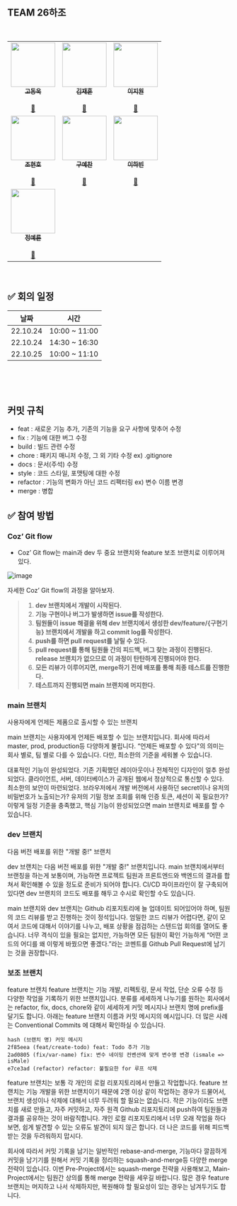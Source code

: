 ## TEAM 26하조

<br />
<!-- ALL-CONTRIBUTORS-LIST:START - Do not remove or modify this section -->
<!-- prettier-ignore-start -->
<!-- markdownlint-disable -->
<table>
  <tbody>
    <tr>
      <td align="center"><a href="https://github.com/nada1221"><img src="https://avatars.githubusercontent.com/u/104189107?v=4" width="100px;" alt=""/><br /><sub><b>고동욱</b></sub><br /></a><br /><a href="https://github.com/codestates-seb/seb40_pre_026/commits?author=nada1221" title="Documentation">📖</a></td>
      <td align="center"><a href="https://github.com/Jaihun-Kim"><img src="https://avatars.githubusercontent.com/u/107912376?v=4" width="100px;" alt=""/><br /><sub><b>김재훈</b></sub><br /></a><br /><a href="https://github.com/codestates-seb/seb40_pre_026/commits?author=Jaihun-Kim" title="Documentation">📖</a></td>
      <td align="center"><a href="https://github.com/jioneee"><img src="https://avatars.githubusercontent.com/u/107476522?v=4" width="100px;" alt=""/><br /><sub><b>이지원</b></sub><br /></a><br /><a href="https://github.com/codestates-seb/seb40_pre_026/commits?author=jioneee" title="Documentation">📖</a></td>
    </tr>
    <tr>
      <td align="center"><a href="https://github.com/JoHyunho-clover"><img src="https://avatars.githubusercontent.com/u/78728072?v=4" width="100px;" alt=""/><br /><sub><b>조현호</b></sub><br /></a><br /><a href="https://github.com/codestates-seb/seb40_pre_026/commits?author=JoHyunho-clover" title="Documentation">📖</a></td>
      <td align="center"><a href="https://github.com/kosmos992"><img src="https://avatars.githubusercontent.com/u/81802993?v=4" width="100px;" alt=""/><br /><sub><b>구예찬</b></sub><br /></a><br /><a href="https://github.com/codestates-seb/seb40_pre_026/commits?author=kosmos992" title="Documentation">📖</a></td>
      <td align="center"><a href="https://github.com/redchicken97"><img src="https://avatars.githubusercontent.com/u/108041993?v=4" width="100px;" alt=""/><br /><sub><b>이하빈</b></sub><br /></a><br /><a href="https://github.com/codestates-seb/seb40_pre_026/commits?author=redchicken97" title="Documentation">📖</a></td>
    </tr>
    <tr>
      <td align="center"><a href="https://github.com/YeryunJung"><img src="https://avatars.githubusercontent.com/u/103527404?v=4" width="100px;" alt=""/><br /><sub><b>정예륜</b></sub><br /></a><br /><a href="https://github.com/codestates-seb/seb40_pre_026/commits?author=YeryunJung" title="Documentation">📖</a></td>
     </tr>
  </tbody>
</table>

<!-- markdownlint-restore -->
<!-- prettier-ignore-end -->

<!-- ALL-CONTRIBUTORS-LIST:END -->

<br/>

## ✅ 회의 일정

| 날짜     | 시간          |
| -------- | ------------- |
| 22.10.24 | 10:00 ~ 11:00 |
|22.10.24|14:30 ~ 16:30|
|22.10.25|10:00 ~ 11:10|


<br/>

<br/>

<br/>

## 커밋 규칙

- feat : 새로운 기능 추가, 기존의 기능을 요구 사항에 맞추어 수정
- fix : 기능에 대한 버그 수정
- build : 빌드 관련 수정
- chore : 패키지 매니저 수정, 그 외 기타 수정 ex) .gitignore
- docs : 문서(주석) 수정
- style : 코드 스타일, 포맷팅에 대한 수정
- refactor : 기능의 변화가 아닌 코드 리팩터링 ex) 변수 이름 변경
- merge : 병합

## ✅ 참여 방법

### Coz’ Git flow

- Coz’ Git flow는 main과 dev 두 중요 브랜치와 feature 보조 브랜치로 이루어져 있다.

![image](https://user-images.githubusercontent.com/107832252/197165437-9897778b-f1f1-420e-a02a-57bcd1a6b5f8.png)

자세한 Coz’ Git flow의 과정을 알아보자.

> 1. **dev 브랜치에서 개발이 시작된다.**
> 2. **기능 구현이나 버그가 발생하면 issue를 작성한다.**
> 3. **팀원들이 issue 해결을 위해 dev 브랜치에서 생성한 dev/feature/{구현기능} 브랜치에서 개발을 하고 commit log를 작성한다.**
> 4. **push를 하면 pull request를 날릴 수 있다.**
> 5. **pull request를 통해 팀원들 간의 피드백, 버그 찾는 과정이 진행된다.
>    release 브랜치가 없으므로 이 과정이 탄탄하게 진행되어야 한다.**
> 6. **모든 리뷰가 이루어지면, merge하기 전에 배포를 통해 최종 테스트를 진행한다.**
> 7. **테스트까지 진행되면 main 브랜치에 머지한다.**

### main 브랜치
사용자에게 언제든 제품으로 출시할 수 있는 브랜치

main 브랜치는 사용자에게 언제든 배포할 수 있는 브랜치입니다. 회사에 따라서 master, prod, production등 다양하게 불립니다. “언제든 배포할 수 있다"의 의미는 회사 별로, 팀 별로 다를 수 있습니다. 다만, 최소한의 기준을 세워볼 수 있습니다.

대표적인 기능이 완성되었다.
기존 기획했던 레이아웃이나 전체적인 디자인이 얼추 완성되었다.
클라이언트, 서버, 데이터베이스가 공개된 웹에서 정상적으로 통신할 수 있다.
최소한의 보안이 마련되었다.
 브라우저에서 개발 버전에서 사용하던 secret이나 유저의 비밀번호가 노출되는가?
 유저의 기밀 정보 조회를 위해 인증 토큰, 세션이 꼭 필요한가?
이렇게 일정 기준을 충족했고, 핵심 기능이 완성되었으면 main 브랜치로 배포를 할 수 있습니다.


### dev 브랜치
다음 버전 배포를 위한 "개발 중!" 브랜치

dev 브랜치는 다음 버전 배포를 위한 "개발 중!" 브랜치입니다. main 브랜치에서부터 브랜칭을 하는게 보통이며, 가능하면 프로젝트 팀원과 프론트엔드와 백엔드의 결과를 합쳐서 확인해볼 수 있을 정도로 준비가 되어야 합니다. CI/CD 파이프라인이 잘 구축되어 있다면 dev 브랜치의 코드도 배포를 해두고 수시로 확인할 수도 있습니다.

main 브랜치와 dev 브랜치는 Github 리포지토리에 늘 업데이트 되어있어야 하며, 팀원의 코드 리뷰를 받고 진행하는 것이 정석입니다. 엄밀한 코드 리뷰가 어렵다면, 같이 모여서 코드에 대해서 이야기를 나누고, 배포 상황을 점검하는 스텐드업 회의를 열어도 좋습니다. 너무 격식이 있을 필요는 없지만, 가능하면 모든 팀원이 확인 가능하게 “어떤 코드의 어디를 왜 이렇게 바꿨으면 좋겠다.”라는 코멘트를 Github Pull Request에 남기는 것을 권장합니다.


### 보조 브랜치
feature 브랜치
feature 브랜치는 기능 개발, 리펙토링, 문서 작업, 단순 오류 수정 등 다양한 작업을 기록하기 위한 브랜치입니다. 분류를 세세하게 나누기를 원하는 회사에서는 refactor, fix, docs, chore와 같이 세세하게 커밋 메시지나 브랜치 명에 prefix를 달기도 합니다. 아래는 feature 브랜치 이름과 커밋 메시지의 예시입니다. 더 많은 사례는 Conventional Commits 에 대해서 확인하실 수 있습니다.

```
hash (브랜치 명) 커밋 메시지
2f85eea (feat/create-todo) feat: Todo 추가 기능
2ad0805 (fix/var-name) fix: 변수 네이밍 컨벤션에 맞게 변수명 변경 (ismale => isMale)
e7ce3ad (refactor) refactor: 불필요한 for 루프 삭제
```
feature 브랜치는 보통 각 개인의 로컬 리포지토리에서 만들고 작업합니다. feature 브랜치는 기능 개발을 위한 브랜치이기 때문에 2명 이상 같이 작업하는 경우가 드물어서, 브랜치 생성이나 삭제에 대해서 너무 두려워 할 필요는 없습니다. 작은 기능이라도 브랜치를 새로 만들고, 자주 커밋하고, 자주 원격 Github 리포지토리에 push하여 팀원들과 결과를 공유하는 것이 바람직합니다. 개인 로컬 리포지토리에서 너무 오래 작업을 하다보면, 쉽게 발견할 수 있는 오류도 발견이 되지 않곤 합니다. 더 나은 코드를 위해 피드백 받는 것을 두려워하지 맙시다.

회사에 따라서 커밋 기록을 남기는 일반적인 rebase-and-merge, 기능마다 깔끔하게 커밋을 남기기를 원해서 커밋 기록을 정리하는 squash-and-merge등 다양한 merge 전략이 있습니다. 이번 Pre-Project에서는 squash-merge 전략을 사용해보고, Main-Project에서는 팀원간 상의를 통해 merge 전략을 세우길 바랍니다. 많은 경우 feature 브랜치는 머지하고 나서 삭제하지만, 복원해야 할 필요성이 있는 경우는 남겨두기도 합니다.

